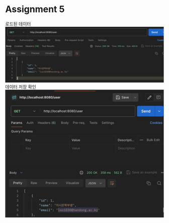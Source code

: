 # Assignment 5
로드된 데이터
![Assignment 5](../../pics/ass5_loadData.png)
데이터 저장 확인
![Assignment 5](../../pics/ass5_savedData.png)





